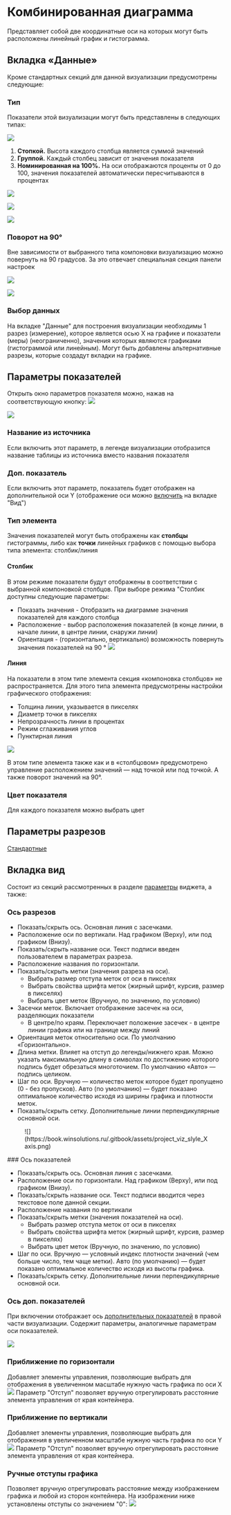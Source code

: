 # Комбинированная диаграмма

Представляет собой две координатные оси на которых могут быть расположены линейный график и гистограмма.

## Вкладка «Данные»

Кроме стандартных секций для данной визуализации предусмотрены следующие:

### Тип

Показатели этой визуализации могут быть представлены в следующих типах:

[![](https://book.winsolutions.ru/uploads/images/gallery/2023-06/scaled-1680-/image-1686721049666.png)](https://book.winsolutions.ru/uploads/images/gallery/2023-06/image-1686721049666.png)

1. **Стопкой.** Высота каждого столбца является суммой значений
2. **Группой.** Каждый столбец зависит от значения показателя
3. **Номинированная на 100%.** На оси отображаются проценты от 0 до 100, значения показателей автоматически пересчитываются в процентах

[![](https://book.winsolutions.ru/uploads/images/gallery/2023-06/scaled-1680-/image-1686721159928.png)](https://book.winsolutions.ru/uploads/images/gallery/2023-06/image-1686721159928.png)

[![](https://book.winsolutions.ru/uploads/images/gallery/2023-06/scaled-1680-/image-1686721090788.png)](https://book.winsolutions.ru/uploads/images/gallery/2023-06/image-1686721090788.png)

[![](https://book.winsolutions.ru/uploads/images/gallery/2023-06/scaled-1680-/image-1686721142025.png)](https://book.winsolutions.ru/uploads/images/gallery/2023-06/image-1686721142025.png)

### Поворот на 90°

Вне зависимости от выбранного типа компоновки визуализацию можно повернуть на 90 градусов. За это отвечает специальная секция панели настроек

[![](https://book.winsolutions.ru/uploads/images/gallery/2023-06/scaled-1680-/image-1686730286387.png)](https://book.winsolutions.ru/uploads/images/gallery/2023-06/image-1686730286387.png)

[![](https://book.winsolutions.ru/uploads/images/gallery/2023-06/scaled-1680-/image-1686730302325.png)](https://book.winsolutions.ru/uploads/images/gallery/2023-06/image-1686730302325.png)

### Выбор данных

На вкладке "Данные" для построения визуализации необходимы 1 разрез (измерение), которое является осью Х на графике и показатели (меры) (неограниченно), значения которых являются графиками (гистограммой или линейным). Могут быть добавлены альтернативные разрезы, которые создадут вкладки на графике.

## Параметры показателей

Открыть окно параметров показателя можно, нажав на соответствующую кнопку: [![](https://book.winsolutions.ru/uploads/images/gallery/2023-06/scaled-1680-/image-1686732759368.png)](https://book.winsolutions.ru/uploads/images/gallery/2023-06/image-1686732759368.png)

[![](https://book.winsolutions.ru/uploads/images/gallery/2023-06/scaled-1680-/image-1686732798062.png)](https://book.winsolutions.ru/uploads/images/gallery/2023-06/image-1686732798062.png)

### Название из источника

Если включить этот параметр, в легенде визуализации отобразится название таблицы из источника вместо названия показателя

### Доп. показатель

Если включить этот параметр, показатель будет отображен на дополнительной оси Y (отображение оси можно [включить](https://book.winsolutions.ru/books/rukovodstvo-polzovatelia/page/kombinirovannaya-diagramma#bkmrk-%D0%9E%D1%81%D1%8C-%D0%B4%D0%BE%D0%BF.-%D0%BF%D0%BE%D0%BA%D0%B0%D0%B7%D0%B0%D1%82%D0%B5%D0%BB%D0%B5%D0%B9) на вкладке "Вид")

### Тип элемента

Значения показателей могут быть отображены как **столбцы** гистограммы, либо как **точки** линейных графиков с помощью выбора типа элемента: столбик/линия

#### Столбик

В этом режиме показатели будут отображены в соответствии с выбранной компоновкой столбцов. При выборе режима "Столбик доступны следующие параметры:

- Показать значения - Отобразить на диаграмме значения показателей для каждого столбца
- Расположение - выбор расположения показателей (в конце линии, в начале линии, в центре линии, снаружи линии)
- Ориентация - (горизонтально, вертикально) возможность повернуть значения показателей на 90 ° [![](https://book.winsolutions.ru/uploads/images/gallery/2023-06/scaled-1680-/image-1686742158809.png)](https://book.winsolutions.ru/uploads/images/gallery/2023-06/image-1686742158809.png)

#### Линия

На показатели в этом типе элемента секция «компоновка столбцов» не распространяется. Для этого типа элемента предусмотрены настройки графического отображения:

- Толщина линии, указывается в пикселях
- Диаметр точки в пикселях
- Непрозрачность линии в процентах
- Режим сглаживания углов
- Пунктирная линия

[![](https://book.winsolutions.ru/uploads/images/gallery/2023-06/scaled-1680-/image-1686742136698.png)](https://book.winsolutions.ru/uploads/images/gallery/2023-06/image-1686742136698.png)

В этом типе элемента также как и в «столбцовом» предусмотрено управление расположением значений — над точкой или под точкой. А также поворот значений на 90°.

### Цвет показателя

Для каждого показателя можно выбрать цвет

## Параметры разрезов

[Стандартные](https://book.winsolutions.ru/books/rukovodstvo-polzovatelia/page/parametry-vidzeta#bkmrk-%D0%A0%D0%B0%D0%B7%D1%80%D0%B5%D0%B7%D1%8B)

## Вкладка вид

Состоит из секций рассмотренных в разделе [параметры](https://book.winsolutions.ru/books/rukovodstvo-polzovatelia/page/parametry-vidzeta#bkmrk-%D0%92%D0%BA%D0%BB%D0%B0%D0%B4%D0%BA%D0%B0-%C2%AB%D0%92%D0%B8%D0%B4%C2%BB) виджета, а также:

### Ось разрезов

- Показать/скрыть ось. Основная линия с засечками.
- Расположение оси по вертикали. Над графиком (Верху), или под графиком (Внизу).
- Показать/скрыть название оси. Текст подписи введен пользователем в параметрах разреза.
- Расположение названия по горизонтали.
- Показать/скрыть метки (значения разреза на оси). 
    - Выбрать размер отступа меток от оси в пикселях
    - Выбрать свойства шрифта меток (жирный шрифт, курсив, размер в пикселях)
    - Выбрать цвет меток (Вручную, по значению, по условию)
- Засечки меток. Включает отображение засечек на оси, разделяющих показатели 
    - В центре/по краям. Переключает положение засечек - в центре линии графика или на границе между линий
- Ориентация меток относительно оси. По умолчанию «Горизонтально».
- Длина метки. Влияет на отступ до легенды/нижнего края. Можно указать максимальную длину в символах по достижению которого подпись будет обрезаться многоточием. По умолчанию «Авто» — подпись целиком.
- Шаг по оси. Вручную — количество меток которое будет пропущено (0 - без пропусков). Авто (по умолчанию) — будет показано оптимальное количество исходя из ширины графика и плотности меток.
- Показать/скрыть сетку. Дополнительные линии перпендикулярные основной оси.

<figure id="bkmrk--12">![](https://book.winsolutions.ru/.gitbook/assets/project_viz_slyle_Xaxis.png)<figcaption></figcaption></figure>### Ось показателей

- Показать/скрыть ось. Основная линия с засечками.
- Расположение оси по горизонтали. Над графиком (Верху), или под графиком (Внизу).
- Показать/скрыть название оси. Текст подписи вводится через текстовое поле данной секции.
- Расположение названия по вертикали
- Показать/скрыть метки (значения показателей на оси). 
    - Выбрать размер отступа меток от оси в пикселях
    - Выбрать свойства шрифта меток (жирный шрифт, курсив, размер в пикселях)
    - Выбрать цвет меток (Вручную, по значению, по условию)
- Шаг по оси. Вручную — условный индекс плотности значений (чем больше число, тем чаще метки). Авто (по умолчанию) — будет показано оптимальное количество исходя из высоты графика.
- Показать/скрыть сетку. Дополнительные линии перпендикулярные основной оси.

### Ось доп. показателей

При включении отображает ось [дополнительных показателей](https://book.winsolutions.ru/books/rukovodstvo-polzovatelia/page/kombinirovannaya-diagramma#bkmrk-%D0%94%D0%BE%D0%BF.-%D0%BF%D0%BE%D0%BA%D0%B0%D0%B7%D0%B0%D1%82%D0%B5%D0%BB%D1%8C) в правой части визуализации. Содержит параметры, аналогичные параметрам оси показателей.

[![](https://book.winsolutions.ru/uploads/images/gallery/2023-06/scaled-1680-/image-1686747043773.png)](https://book.winsolutions.ru/uploads/images/gallery/2023-06/image-1686747043773.png)

### Приближение по горизонтали

Добавляет элементы управления, позволяющие выбрать для отображения в увеличенном масштабе нужную часть графика по оси X [![](https://book.winsolutions.ru/uploads/images/gallery/2023-06/scaled-1680-/image-1686747277644.png)](https://book.winsolutions.ru/uploads/images/gallery/2023-06/image-1686747277644.png) Параметр "Отступ" позволяет вручную отрегулировать расстояние элемента управления от края контейнера.

### Приближение по вертикали

Добавляет элементы управления, позволяющие выбрать для отображения в увеличенном масштабе нужную часть графика по оси Y [![](https://book.winsolutions.ru/uploads/images/gallery/2023-06/scaled-1680-/image-1686747428799.png)](https://book.winsolutions.ru/uploads/images/gallery/2023-06/image-1686747428799.png) Параметр "Отступ" позволяет вручную отрегулировать расстояние элемента управления от края контейнера.

### Ручные отступы графика

Позволяет вручную отрегулировать расстояние между изображением графика и любой из сторон контейнера. На изображении ниже установлены отступы со значением "0": [![](https://book.winsolutions.ru/uploads/images/gallery/2023-06/scaled-1680-/image-1686747547862.png)](https://book.winsolutions.ru/uploads/images/gallery/2023-06/image-1686747547862.png)